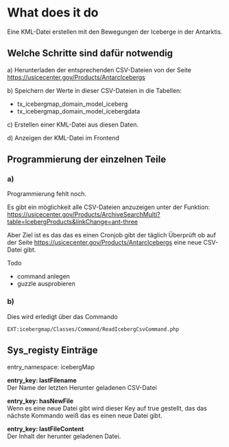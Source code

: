 # What does it do
Eine KML-Datei erstellen mit den Bewegungen der Iceberge in der Antarktis.

## Welche Schritte sind dafür notwendig
a) Herunterladen der entsprechenden CSV-Dateien von der Seite https://usicecenter.gov/Products/AntarcIcebergs

b) Speichern der Werte in dieser CSV-Dateien in die Tabellen:
- tx_icebergmap_domain_model_iceberg
- tx_icebergmap_domain_model_icebergdata

c) Erstellen einer KML-Datei aus diesen Daten.

d) Anzeigen der KML-Datei im Frontend

## Programmierung der einzelnen Teile

### a)
Programmierung fehlt noch.

Es gibt ein möglichkeit alle CSV-Dateien anzuzeigen unter der Funktion:
https://usicecenter.gov/Products/ArchiveSearchMulti?table=IcebergProducts&linkChange=ant-three

Aber Ziel ist es das das es einen Cronjob gibt der täglich Überprüft ob auf der Seite https://usicecenter.gov/Products/AntarcIcebergs eine 
neue CSV-Datei gibt.

Todo
* command anlegen
* guzzle ausprobieren 

### b)
Dies wird erledigt über das Commando
```
EXT:icebergmap/Classes/Command/ReadIcebergCsvCommand.php
```

## Sys_registy Einträge

entry_namespace: icebergMap

**entry_key: lastFilename**\
Der Name der letzten Herunter geladenen CSV-Datei

**entry_key: hasNewFile**\
Wenn es eine neue Datei gibt wird dieser Key auf true gestellt, das das nächste 
Kommando weiß das es einen neue Datei gibt.

**entry_key: lastFileContent**\
Der Inhalt der herunter geladenen Datei.
